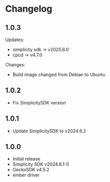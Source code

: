 # Changelog

## 1.0.3

Updates:
- simplicity sdk -> v2025.6.0
- cpcd -> v4.7.0

Changes:
- Build image changed from Debian to Ubuntu

## 1.0.2
- Fix SimplicitySDK version

## 1.0.1
- Update SimplicitySDK to v2024.6.2

## 1.0.0
- Initial release
- Simplicity SDK v2024.6.1-0
- GeckoSDK v4.5.2
- ember driver

